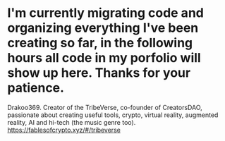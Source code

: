 # I'm currently migrating code and organizing everything I've been creating so far, in the following hours all code in my porfolio will show up here. Thanks for your patience. 
Drakoo369. Creator of the TribeVerse, co-founder of CreatorsDAO, passionate about creating useful tools, crypto, virtual reality, augmented reality, AI and hi-tech (the music genre too).
https://fablesofcrypto.xyz/#/tribeverse

